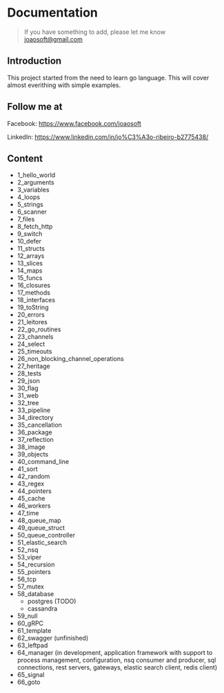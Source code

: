 # Documentation
> If you have something to add, please let me know joaosoft@gmail.com

## Introduction
This project started from the need to learn go language. This will cover almost everithing with simple examples.

## Follow me at
Facebook: https://www.facebook.com/joaosoft

LinkedIn: https://www.linkedin.com/in/jo%C3%A3o-ribeiro-b2775438/

## Content
- 1_hello_world
- 2_arguments
- 3_variables
- 4_loops
- 5_strings
- 6_scanner
- 7_files
- 8_fetch_http
- 9_switch
- 10_defer
- 11_structs
- 12_arrays
- 13_slices
- 14_maps
- 15_funcs
- 16_closures
- 17_methods
- 18_interfaces
- 19_toString
- 20_errors
- 21_leitores
- 22_go_routines
- 23_channels
- 24_select
- 25_timeouts
- 26_non_blocking_channel_operations
- 27_heritage
- 28_tests
- 29_json
- 30_flag
- 31_web
- 32_tree
- 33_pipeline
- 34_directory
- 35_cancellation
- 36_package
- 37_reflection
- 38_image
- 39_objects
- 40_command_line
- 41_sort
- 42_random
- 43_regex
- 44_pointers
- 45_cache
- 46_workers
- 47_time
- 48_queue_map
- 49_queue_struct
- 50_queue_controller
- 51_elastic_search
- 52_nsq
- 53_viper
- 54_recursion
- 55_pointers
- 56_tcp
- 57_mutex
- 58_database
    - postgres (TODO)
    - cassandra
- 59_null
- 60_gRPC
- 61_template
- 62_swagger (unfinished)
- 63_leftpad
- 64_manager (in development, application framework with support to process management, configuration, nsq consumer and producer, sql connections, rest servers, gateways, elastic search client, redis client)
- 65_signal
- 66_goto